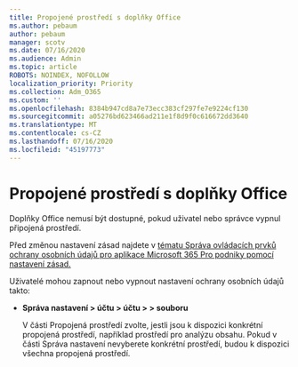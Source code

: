 ```yaml
---
title: Propojené prostředí s doplňky Office
ms.author: pebaum
author: pebaum
manager: scotv
ms.date: 07/16/2020
ms.audience: Admin
ms.topic: article
ROBOTS: NOINDEX, NOFOLLOW
localization_priority: Priority
ms.collection: Adm_O365
ms.custom: ''
ms.openlocfilehash: 8384b947cd8a7e73ecc383cf297fe7e9224cf130
ms.sourcegitcommit: a05276bd623466ad211e1f8d9f0c616672dd3640
ms.translationtype: MT
ms.contentlocale: cs-CZ
ms.lasthandoff: 07/16/2020
ms.locfileid: "45197773"
---
```

# <a name="connected-experience-with-office-add-ins"></a>Propojené prostředí s doplňky Office

Doplňky Office nemusí být dostupné, pokud uživatel nebo správce vypnul připojená prostředí.

Před změnou nastavení zásad najdete v [tématu Správa ovládacích prvků ochrany osobních údajů pro aplikace Microsoft 365 Pro podniky pomocí nastavení zásad.](https://docs.microsoft.com/deployoffice/privacy/manage-privacy-controls)

Uživatelé mohou zapnout nebo vypnout nastavení ochrany osobních údajů takto:

- **Správa nastavení > účtu > účtu > > souboru** 

    V části Propojená prostředí zvolte, jestli jsou k dispozici konkrétní propojená prostředí, například prostředí pro analýzu obsahu. Pokud v části Správa nastavení nevyberete konkrétní prostředí, budou k dispozici všechna propojená prostředí.
